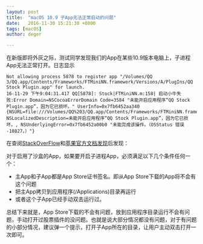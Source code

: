 ```yaml
---
layout: post
title:  "macOS 10.9 子App无法正常启动的问题"
date:   2016-11-30 15:21:30 +0800
tags: [macOS]
author: deger

---
```


在新版即将外灰之际，测试同学发现我们的App在某些10.9版本电脑上，子进程App无法正常打开。日志显示

```
Not allowing process 5878 to register app "/Volumes/QQ 3/QQ.app/Contents/Frameworks/FTMiniNN.framework/Versions/A/PlugIns/QQ Stock Plugin.app" for launch.
16-11-29 下午9:04:31.417 QQ[5878]: Stock|FTMiniNN.m:158| 启动小牛失败:Error Domain=NSCocoaErrorDomain Code=3584 "未能开启应用程序“QQ Stock Plugin.app”，因为它已损坏。" UserInfo=0x7fb6452aa340 {NSURL=file:///Volumes/QQ%203/QQ.app/Contents/Frameworks/FTMiniNN.framework/Plugins/QQ%20Stock%20Plugin.app/, NSLocalizedDescription=未能开启应用程序“QQ Stock Plugin.app”，因为它已损坏。, NSUnderlyingError=0x7fb6452a00b0 "未能完成该操作。（OSStatus 错误 -10827。）"}
```

在查阅[StackOverFlow](http://stackoverflow.com/a/20507650)和[苹果官方文档发现](https://developer.apple.com/library/mac/documentation/security/conceptual/AppSandboxDesignGuide/AppSandboxInDepth/AppSandboxInDepth.html#//apple_ref/doc/uid/TP40011183-CH3-SW29)后发现：

对于启用了沙盒的App，如果要开启子进程App，必须满足以下几个条件任何一个：

- 主App和子App都是App Store证书签名。即从App Store下载的App将不会有这个问题
- 把主App拷贝到应用程序(/Applications)目录再运行
- 或者这个子App已经手动双击运行过。


总结下来就是，App Store下载的不会有问题，放到应用程序目录运行不会有问题，手动打开过股票插件的没问题。也就是说大部分情况都没有问题，对于有问题的小部分情况，建议弹一个提示，打开子App所在的目录，让用户主动双击打开一次即可。



